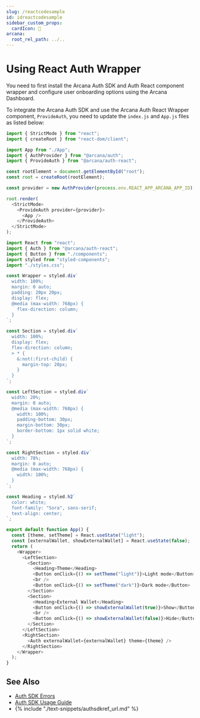 ```yaml
---
slug: /reactcodesample
id: idreactcodesample
sidebar_custom_props:
  cardIcon: 📃 
arcana:
  root_rel_path: ../..
---
```


# Using React Auth Wrapper

You need to first install the Arcana Auth SDK and Auth React component wrapper and configure user onboarding options using the Arcana Dashboard.

To integrate the Arcana Auth SDK and use the Arcana Auth React Wrapper component, `ProvideAuth`, you need to update the `index.js` and `App.js` files as listed below:

```js title="index.js" hl_lines="5 6 11 15 17"
import { StrictMode } from "react";
import { createRoot } from "react-dom/client";

import App from "./App";
import { AuthProvider } from "@arcana/auth";
import { ProvideAuth } from "@arcana/auth-react";

const rootElement = document.getElementById("root");
const root = createRoot(rootElement);

const provider = new AuthProvider(process.env.REACT_APP_ARCANA_APP_ID); //See SDK Reference Guide for optional parameters

root.render(
  <StrictMode>
    <ProvideAuth provider={provider}>
      <App />
    </ProvideAuth>
  </StrictMode>
);
```

```js title="App.js" hl_lines="2 73"
import React from "react";
import { Auth } from "@arcana/auth-react";
import { Button } from "./components";
import styled from "styled-components";
import "./styles.css";

const Wrapper = styled.div`
  width: 100%;
  margin: 0 auto;
  padding: 20px 20px;
  display: flex;
  @media (max-width: 768px) {
    flex-direction: column;
  }
`;

const Section = styled.div`
  width: 100%;
  display: flex;
  flex-direction: column;
  > * {
    &:not(:first-child) {
      margin-top: 20px;
    }
  }
`;

const LeftSection = styled.div`
  width: 20%;
  margin: 0 auto;
  @media (max-width: 768px) {
    width: 100%;
    padding-bottom: 30px;
    margin-bottom: 30px;
    border-bottom: 1px solid white;
  }
`;

const RightSection = styled.div`
  width: 78%;
  margin: 0 auto;
  @media (max-width: 768px) {
    width: 100%;
  }
`;

const Heading = styled.h2`
  color: white;
  font-family: "Sora", sans-serif;
  text-align: center;
`;

export default function App() {
  const [theme, setTheme] = React.useState("light");
  const [externalWallet, showExternalWallet] = React.useState(false);
  return (
    <Wrapper>
      <LeftSection>
        <Section>
          <Heading>Theme</Heading>
          <Button onClick={() => setTheme("light")}>Light mode</Button>
          <br />
          <Button onClick={() => setTheme("dark")}>Dark mode</Button>
        </Section>
        <Section>
          <Heading>External Wallet</Heading>
          <Button onClick={() => showExternalWallet(true)}>Show</Button>
          <br />
          <Button onClick={() => showExternalWallet(false)}>Hide</Button>
        </Section>
      </LeftSection>
      <RightSection>
        <Auth externalWallet={externalWallet} theme={theme} />
      </RightSection>
    </Wrapper>
  );
}
```

## See Also

* [Auth SDK Errors]({{page.meta.arcana.root_rel_path}}/walletsdk/wallet_err.md)
* [Auth SDK Usage Guide]({{page.meta.arcana.root_rel_path}}/walletsdk/wallet_usage.md)
* {% include "./text-snippets/authsdkref_url.md" %}